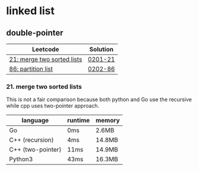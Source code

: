 # linked list

## double-pointer

| Leetcode | Solution |
| -------- | -------- |
| [21: merge two sorted lists](https://leetcode.com/problems/merge-two-sorted-lists/) | [0201-21](https://github.com/un01s/py-study/blob/main/basics/02-linkedlist/0201-21.cpp) |
| [86: partition list](https://leetcode.com/problems/partition-list/) | [0202-86](https://github.com/un01s/py-study/blob/main/basics/02-linkedlist/0202-86.cpp) |

### 21. merge two sorted lists

This is not a fair comparison because both python and Go use the recursive while cpp uses two-pointer approach.

| language | runtime | memory |
| -------- | ------- | ------ |
| Go | 0ms | 2.6MB |
| C++ (recursion) | 4ms | 14.8MB |
| C++ (two-pointer) | 11ms | 14.9MB |
| Python3 | 43ms | 16.3MB |


